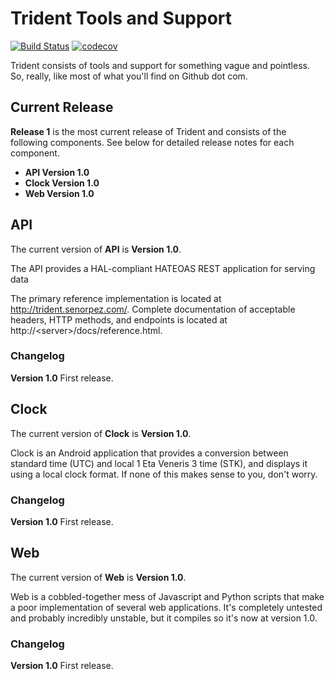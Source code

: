 # Trident Tools and Support
[![Build Status](https://travis-ci.org/SenorPez/glowing-potato.svg?branch=develop)](https://travis-ci.org/SenorPez/glowing-potato)
[![codecov](https://codecov.io/gh/SenorPez/glowing-potato/branch/develop/graph/badge.svg)](https://codecov.io/gh/SenorPez/glowing-potato)

Trident consists of tools and support for something vague and pointless. So, really, like most of what you'll find on Github dot com.

## Current Release
**Release 1** is the most current release of Trident and consists of the following components. See below for detailed release notes for each component.

- **API Version 1.0**
- **Clock Version 1.0**
- **Web Version 1.0**

## API
The current version of **API** is **Version 1.0**.

The API provides a HAL-compliant HATEOAS REST application for serving data

The primary reference implementation is located at http://trident.senorpez.com/.
Complete documentation of acceptable headers, HTTP methods, and endpoints is located at http://\<server\>/docs/reference.html.

### Changelog
**Version 1.0**
First release.

## Clock
The current version of **Clock** is **Version 1.0**.

Clock is an Android application that provides a conversion between standard time (UTC) and local 1 Eta Veneris 3 time (STK), and displays it using a local clock format. If none of this makes sense to you, don't worry.

### Changelog
**Version 1.0**
First release.

## Web
The current version of **Web** is **Version 1.0**.

Web is a cobbled-together mess of Javascript and Python scripts that make a poor implementation of several web applications. It's completely untested and probably incredibly unstable, but it compiles so it's now at version 1.0.

### Changelog
**Version 1.0**
First release.
